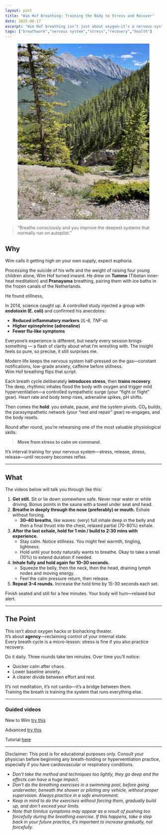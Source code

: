 ```yaml
---
layout: post
title: "Wim Hof Breathing: Training the Body to Stress and Recover"
date: 2025-06-17
excerpt: "Wim Hof breathing isn’t just about oxygen—it’s a nervous-system reset. Each round introduces controlled stress and teaches the body to recover on command."
tags: ["breathwork","nervous system","stress","recovery","health"]
---
```


<figure class="post-hero">
  <img src="../images/banf.jpg" alt="power">
  <figcaption></figcaption>
</figure>


> “Breathe consciously and you improve the deepest systems that normally run on autopilot.”

## Why

Wim calls it getting high on your own supply, expect euphoria.

Processing the suicide of his wife and the weight of raising four young children alone, Wim Hof turned inward.
He drew on **Tummo** (Tibetan inner-heat meditation) and **Pranayama** breathing, pairing them with ice baths in the frozen canals of the Netherlands.

He found stillness, 

In 2014, science caught up.
A controlled study injected a group with **endotoxin (E. coli)** and confirmed his anecdotes:

- **Reduced inflammatory markers** (*IL-6, TNF-α*)
- **Higher epinephrine (adrenaline)**
- **Fewer flu-like symptoms**

Everyone’s experience is different, but nearly every session brings something — a flash of clarity about what I’m wrestling with. The insight feels so pure, so precise, it still surprises me.

Modern life keeps the nervous system half-pressed on the gas—constant notifications, low-grade anxiety, caffeine before stillness.  
Wim Hof breathing flips that script.

Each breath cycle deliberately **introduces stress**, then **trains recovery**.  
The deep, rhythmic inhales flood the body with oxygen and trigger mild hyperventilation—a controlled sympathetic surge (your “fight or flight” gear). Heart rate and body temp rises, adrenaline spikes, pH shifts.  

Then comes the **hold**: you exhale, pause, and the system pivots. CO₂ builds, the parasympathetic network (your “rest and repair” gear) re-engages, and the body resets.  

Round after round, you’re rehearsing one of the most valuable physiological skills:  
> **Move from stress to calm on command.**

It’s interval training for your nervous system—stress, release, stress, release—until recovery becomes reflex.   

---

## What

The videos below will talk you through like this:

1. **Get still.** Sit or lie down somewhere safe. Never near water or while driving.  Bonus points in the sauna with a towel under seat and head.   
2. **Breathe in deeply through the nose (preferably) or mouth.** Exhale without forcing.  
   - **30–40 breaths**, like waves: (very) full inhale deep in the belly and then a final thrust into the chest, relaxed partial (70-80%) exhale.  
3. **After the last exhale, hold for 1 min / build to 2:30 mins with experience.**   
   - Stay calm. Notice stillness. You might feel warmth, tingling, lightness.  
   - Hold until your body naturally wants to breathe.  Okay to take a small (10%) to extend duration if needed.  
4. **Inhale fully and hold again for 10–30 seconds.**  
   - Squeeze the belly, then the neck, then the head, draining lymph nodes and moving energy.  
   - Feel the calm pressure return, then release.  
5. **Repeat 3–4 rounds.** Increase the hold time by 15-30 seconds each set.   

Finish seated and still for a few minutes. Your body will hum—relaxed but alert.

---

## The Point

This isn’t about oxygen hacks or biohacking theater.  
It’s about **agency**—reclaiming control of your internal state.  
Every breath cycle is a micro-lesson: stress is fine if you also practice recovery.

Do it daily. Three rounds take ten minutes. Over time you’ll notice:
- Quicker calm after chaos.  
- Lower baseline anxiety.  
- A clearer divide between effort and rest.

It’s not meditation, it’s not cardio—it’s a bridge between them.  
Training the breath is training the system that runs everything else.

---

### Guided videos

New to Wim [try this](https://youtu.be/tybOi4hjZFQ)

Advanced [try this](https://youtu.be/Cuxppurd-tw) 

Tutorial [here](https://www.youtube.com/watch?v=nzCaZQqAs9I)

---

Disclaimer: This post is for educational purposes only. Consult your physician before beginning any breath-holding or hyperventilation practice, especially if you have cardiovascular or respiratory conditions.

- *Don't take the method and techniques too lightly, they go deep and the effects can have a huge impact.*
- *Don't do the breathing exercises in a swimming pool, before going underwater, beneath the shower or piloting any vehicle, without proper supervision. Always practice in a safe environment.*
- *Keep in mind to do the exercises without forcing them, gradually build up, and don't exceed your limits.*
- *Note that tinnitus symptoms may appear as a result of pushing too forcefully during the breathing exercise. If this happens, take a step back in your future practice, it’s important to increase gradually, not forcefully.*